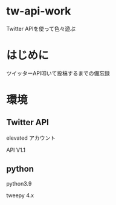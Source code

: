 # tw-api-work
Twitter APIを使って色々遊ぶ

# はじめに
ツイッターAPI叩いて投稿するまでの備忘録

# 環境
## Twitter API
elevated アカウント

API V1.1

## python
python3.9

tweepy 4.x
